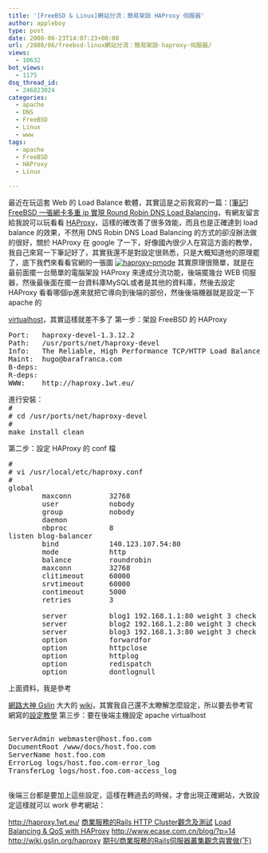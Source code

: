 ```yaml
---
title: '[FreeBSD & Linux]網站分流：簡易架設 HAProxy 伺服器'
author: appleboy
type: post
date: 2008-06-23T14:07:23+00:00
url: /2008/06/freebsd-linux網站分流：簡易架設-haproxy-伺服器/
views:
  - 10632
bot_views:
  - 1175
dsq_thread_id:
  - 246823024
categories:
  - apache
  - DNS
  - FreeBSD
  - Linux
  - www
tags:
  - apache
  - FreeBSD
  - HAProxy
  - Linux

---
```

最近在玩這套 Web 的 Load Balance 軟體，其實這是之前我寫的一篇：[[筆記] FreeBSD 一張網卡多重 ip 實現 Round Robin DNS Load Balancing][1]，有網友留言給我說可以玩看看 [HAProxy][2]，這樣的確改善了很多效能，而且也是正確達到 load balance 的效果，不然用 DNS Robin DNS Load Balancing 的方式的卻沒辦法做的很好，關於 HAProxy 在 google 了一下，好像國內很少人在寫這方面的教學，我自己來寫一下筆記好了，其實我還不是對設定很熟悉，只是大概知道他的原理罷了，底下我們來看看官網的一張圖 [<img src="https://i1.wp.com/farm4.staticflickr.com/3211/2603471691_6d083bbeed.jpg?resize=363%2C290&#038;ssl=1" alt="haproxy-pmode" data-recalc-dims="1" />][3] <!--more--> 其實原理很簡單，就是在最前面擺一台簡單的電腦架設 HAProxy 來達成分流功能，後端擺幾台 WEB 伺服器，然後最後面在擺一台資料庫MySQL或者是其他的資料庫，然後去設定 HAProxy 看看哪個ip進來就把它導向到後端的部份，然後後端機器就是設定一下 apache 的 

[virtualhost][4]，其實這樣就差不多了 第一步：架設 FreeBSD 的 HAProxy 

<pre class="brush: bash; title: ; notranslate" title="">Port:   haproxy-devel-1.3.12.2
Path:   /usr/ports/net/haproxy-devel
Info:   The Reliable, High Performance TCP/HTTP Load Balancer
Maint:  hugo@barafranca.com
B-deps:
R-deps:
WWW:    http://haproxy.1wt.eu/</pre>

<pre class="brush: bash; title: ; notranslate" title="">進行安裝：
#
# cd /usr/ports/net/haproxy-devel
#
make install clean</pre> 第二步：設定 HAProxy 的 conf 檔 

<pre class="brush: bash; title: ; notranslate" title="">#
# vi /usr/local/etc/haproxy.conf
#
global
        maxconn         32768
        user            nobody
        group           nobody
        daemon
        nbproc          8
listen blog-balancer
        bind            140.123.107.54:80
        mode            http
        balance         roundrobin
        maxconn         32768
        clitimeout      60000
        srvtimeout      60000
        contimeout      5000
        retries         3

        server          blog1 192.168.1.1:80 weight 3 check
        server          blog2 192.168.1.2:80 weight 3 check
        server          blog3 192.168.1.3:80 weight 3 check
        option          forwardfor
        option          httpclose
        option          httplog
        option          redispatch
        option          dontlognull
</pre> 上面資料，我是參考 

[網路大神 Gslin][5] 大大的 [wiki][6]，其實我自己還不太瞭解怎麼設定，所以要去參考官網寫的[設定教學][7] 第三步：要在後端主機設定 apache virtualhost 

<pre class="brush: bash; title: ; notranslate" title=""><VirtualHost 10.1.2.3>
ServerAdmin webmaster@host.foo.com
DocumentRoot /www/docs/host.foo.com
ServerName host.foo.com
ErrorLog logs/host.foo.com-error_log
TransferLog logs/host.foo.com-access_log
</VirtualHost> 
</pre> 後端三台都是要加上這些設定，這樣在轉過去的時候，才會出現正確網站，大致設定這樣就可以 work 參考網站： 

<a href="http://haproxy.1wt.eu/" target="_blank">http://haproxy.1wt.eu/</a> [商業服務的Rails HTTP Cluster觀念及測試][8] [Load Balancing & QoS with HAProxy][9] <a href="http://www.ecase.com.cn/blog/?p=14" target="_blank">http://www.ecase.com.cn/blog/?p=14</a> <a href="http://wiki.gslin.org/haproxy" target="_blank">http://wiki.gslin.org/haproxy</a> [期刊/商業服務的Rails伺服器叢集觀念與實做(下)][10]

 [1]: http://blog.wu-boy.com/2008/06/01/274/
 [2]: http://haproxy.1wt.eu/
 [3]: https://www.flickr.com/photos/appleboy/2603471691/ "haproxy-pmode by appleboy46, on Flickr"
 [4]: http://httpd.apache.org/docs/2.0/mod/core.html#virtualhost
 [5]: http://blog.gslin.org/
 [6]: http://wiki.gslin.org/haproxy
 [7]: http://haproxy.1wt.eu/download/1.3/doc/haproxy-en.txt
 [8]: http://www.adj.idv.tw/html/42/t-242.html
 [9]: http://www.igvita.com/2008/05/13/load-balancing-qos-with-haproxy/
 [10]: http://www.tsima.org.tw/wiki/index.php/%E6%9C%9F%E5%88%8A/%E5%95%86%E6%A5%AD%E6%9C%8D%E5%8B%99%E7%9A%84Rails%E4%BC%BA%E6%9C%8D%E5%99%A8%E5%8F%A2%E9%9B%86%E8%A7%80%E5%BF%B5%E8%88%87%E5%AF%A6%E5%81%9A(%E4%B8%8B)